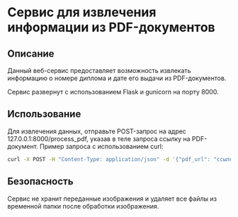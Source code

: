 # Сервис для извлечения информации из PDF-документов

## Описание

Данный веб-сервис предоставляет возможность извлекать информацию о номере диплома и дате его выдачи из PDF-документов. 

Сервис развернут с использованием Flask и gunicorn на порту 8000.

## Использование

Для извлечения данных, отправьте POST-запрос на адрес 127.0.0.1:8000/process_pdf, указав в теле запроса ссылку на PDF-документ. Пример запроса с использованием curl:

```bash
curl -X POST -H "Content-Type: application/json" -d '{"pdf_url": "ссылка на pdf-документ"}' 127.0.0.1:8000/process_pdf
```

## Безопасность

Сервис не хранит переданные изображения и удаляет все файлы из временной папки после обработки изображения.

